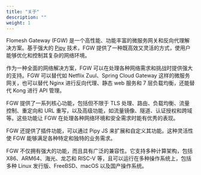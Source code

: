 ```yaml
---
title: "关于"
description: ""
weight: 1
---
```


Flomesh Gateway (FGW) 是一个高性能、功能丰富的微服务网关和反向代理解决方案。基于强大的 [Pipy](https://flomesh.io/pipy) 技术，FGW 提供了一种既高效又灵活的方式，使用户能够优化和控制其复杂的网络环境。

作为一种全面的网络解决方案，FGW 可以在处理各种网络需求和挑战时提供强大的支持。FGW 可以替代如 Netflix Zuul、Spring Cloud Gateway 这样的微服务网关，也可以替代 Nginx 进行反向代理、静态 web 服务和 7 层负载均衡，还能替代 Kong 进行 API 管理。

FGW 提供了一系列核心功能，包括但不限于 TLS 处理、路由、负载均衡、流量控制、重定向和 URL 重写，以及高级功能，如流量镜像、隧道、认证授权和跨域等。这些功能让 FGW 在处理各种网络环境和安全需求时能有优秀的表现。

FGW 还提供了插件功能，可以通过 Pipy JS 来扩展和自定义其功能。这种灵活性使 FGW 能够满足各种特定和独特的业务需求。

FGW 不仅拥有强大的功能，而且具有广泛的兼容性。它支持多种计算架构，包括 X86、ARM64、海光、龙芯和 RISC-V 等，且可以运行在多种操作系统上，包括多种 Linux 发行版、FreeBSD、macOS 以及国产操作系统。